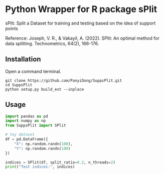 # Python Wrapper for R package sPlit

sPlit: Split a Dataset for training and testing based on the idea of support points

Reference: Joseph, V. R., & Vakayil, A. (2022). SPlit: An optimal method for data splitting. Technometrics, 64(2), 166-176.

## Installation

Open a command terminal.

```console
git clone https://github.com/PanyiDong/SuppsPlit.git
cd SuppsPlit
python setup.py build_ext --inplace
```

## Usage

```python
import pandas as pd
import numpy as np
from SuppsPlit import SPlit

# toy dataset
df = pd.DataFrame({
    "X": np.random.randn(100),
    "Y": np.random.randn(100)
})

indices = SPlit(df, split_ratio=0.2, n_threads=2)
print("Test indices:", indices)
```